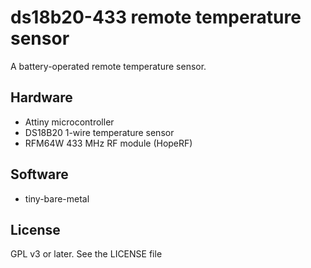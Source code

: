 # ds18b20-433 remote temperature sensor

A battery-operated remote temperature sensor.

## Hardware

* Attiny microcontroller
* DS18B20 1-wire temperature sensor
* RFM64W 433 MHz RF module (HopeRF)

## Software

* tiny-bare-metal

## License

GPL v3 or later.  See the LICENSE file
